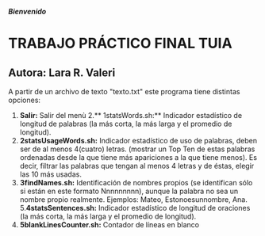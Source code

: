 ***Bienvenido***

# TRABAJO PRÁCTICO FINAL TUIA
## Autora: Lara R. Valeri

A partir de un archivo de texto "texto.txt" este programa tiene distintas opciones:

1. **Salir:** Salir del menù
2.** 1statsWords.sh:**
Indicador estadístico de longitud de palabras (la más corta, la más larga y el
promedio de longitud).
3. **2statsUsageWords.sh:**
Indicador estadístico de uso de palabras, deben ser de al menos 4(cuatro)
letras. (mostrar un Top Ten de estas palabras ordenadas desde la que tiene
más apariciones a la que tiene menos). Es decir, filtrar las palabras que
tengan al menos 4 letras y de éstas, elegir las 10 más usadas.
4. **3findNames.sh:**
Identificación de nombres propios (se identifican sólo si están en este formato
Nnnnnnnnn), aunque la palabra no sea un nombre propio realmente.
Ejemplos: Mateo, Estonoesunnombre, Ana.
5.**4statsSentences.sh:**
Indicador estadístico de longitud de oraciones (la más corta, la más larga y el
promedio de longitud).
6. **5blankLinesCounter.sh:**
Contador de líneas en blanco
